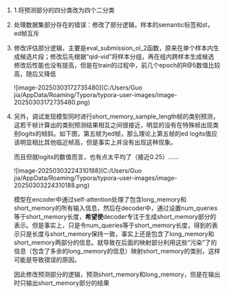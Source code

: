 1. 1.将预测部分的四分类改为四个二分类

2. 处理数据集部分存在的错误：修改了部分逻辑，样本的semantic标签和st，ed帧互斥

3. 修改评估部分逻辑，主要是eval_submission_ol_2函数，原来在单个样本内生成候选片段；修改后先根据“qid-vid”将样本分组，再在组内跨样本生成候选
       修改后性能也没有提高，但是在train的过程中，前几个epoch的R@5数值比较高，随后又降低

   ![image-20250303172735480](C:/Users/Guo jia/AppData/Roaming/Typora/typora-user-images/image-20250303172735480.png)

4. 另外，调试发现模型同时进行short_memory_sample_length帧的类别预测，这若干帧计算出的类别预测结果相互之间很接近，明显的没有在特殊帧出现类别logits的倾斜。如下图，第五帧为ed帧，那么理论上第五帧的ed logits值应该明显相比其他临近帧高，但是事实上并没有出现这种现象。

   而且但就logits的数值而言，也有点太平均了（接近0.25）……

   ![image-20250303224310188](C:/Users/Guo jia/AppData/Roaming/Typora/typora-user-images/image-20250303224310188.png)

   模型在encoder中通过self-attention处理了包含long_memory和short_memory的所有输入信息，然后在decoder中，通过设置num_queries等于short_memory长度，**希望使**decoder专注于生成short_memory部分的表示。但是事实上，只是令num_queries等于short_memory长度，得到的表示只是长度与short_memory保持一致，事实上还是包含了long_memory和short_memory两部分的信息。就导致在后面的映射部分利用这些“污染”了的信息（包含了多余的long_memory的信息）映射short_memory的类别，这样可能是导致错误的原因。

   因此修改预测部分的逻辑，预测short_memory和long_memory，但是在输出时只输出short_memory部分的结果

